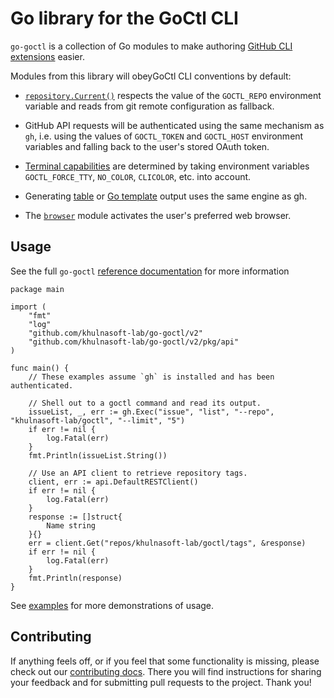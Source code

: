 # Go library for the GoCtl CLI

`go-goctl` is a collection of Go modules to make authoring [GitHub CLI extensions][extensions] easier.

Modules from this library will obeyGoCtl CLI conventions by default:

- [`repository.Current()`](https://pkg.go.dev/github.com/khulnasoft-lab/go-goctl/v2/pkg/repository#current) respects the value of the `GOCTL_REPO` environment variable and reads from git remote configuration as fallback.

- GitHub API requests will be authenticated using the same mechanism as `gh`, i.e. using the values of `GOCTL_TOKEN` and `GOCTL_HOST` environment variables and falling back to the user's stored OAuth token.

- [Terminal capabilities](https://pkg.go.dev/github.com/khulnasoft-lab/go-goctl/v2/pkg/term) are determined by taking environment variables `GOCTL_FORCE_TTY`, `NO_COLOR`, `CLICOLOR`, etc. into account.

- Generating [table](https://pkg.go.dev/github.com/khulnasoft-lab/go-goctl/v2/pkg/tableprinter) or [Go template](https://pkg.go.dev/github.com/khulnasoft-lab/go-goctl/pkg/template) output uses the same engine as gh.

- The [`browser`](https://pkg.go.dev/github.com/khulnasoft-lab/go-goctl/v2/pkg/browser) module activates the user's preferred web browser.

## Usage

See the full `go-goctl`  [reference documentation](https://pkg.go.dev/github.com/khulnasoft-lab/go-goctl/v2) for more information

```golang
package main

import (
	"fmt"
	"log"
	"github.com/khulnasoft-lab/go-goctl/v2"
	"github.com/khulnasoft-lab/go-goctl/v2/pkg/api"
)

func main() {
	// These examples assume `gh` is installed and has been authenticated.

	// Shell out to a goctl command and read its output.
	issueList, _, err := gh.Exec("issue", "list", "--repo", "khulnasoft-lab/goctl", "--limit", "5")
	if err != nil {
		log.Fatal(err)
	}
	fmt.Println(issueList.String())

	// Use an API client to retrieve repository tags.
	client, err := api.DefaultRESTClient()
	if err != nil {
		log.Fatal(err)
	}
	response := []struct{
		Name string
	}{}
	err = client.Get("repos/khulnasoft-lab/goctl/tags", &response)
	if err != nil {
		log.Fatal(err)
	}
	fmt.Println(response)
}
```

See [examples][] for more demonstrations of usage.

## Contributing

If anything feels off, or if you feel that some functionality is missing, please check out our [contributing docs][contributing]. There you will find instructions for sharing your feedback and for submitting pull requests to the project. Thank you!

[extensions]: https://docs.github.com/en/github-cli/github-cli/creating-github-cli-extensions
[examples]: ./example_goctl_test.go
[contributing]: ./.github/CONTRIBUTING.md
